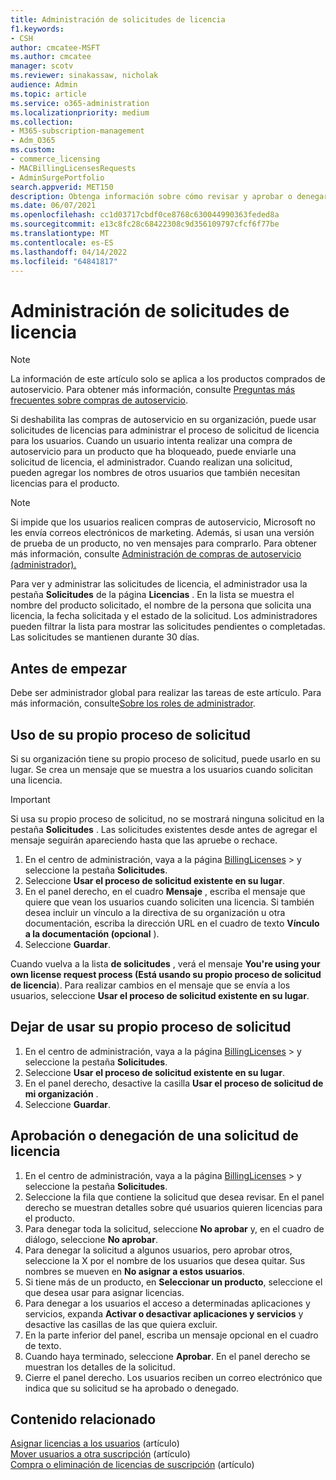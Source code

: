 ```yaml
---
title: Administración de solicitudes de licencia
f1.keywords:
- CSH
author: cmcatee-MSFT
ms.author: cmcatee
manager: scotv
ms.reviewer: sinakassaw, nicholak
audience: Admin
ms.topic: article
ms.service: o365-administration
ms.localizationpriority: medium
ms.collection:
- M365-subscription-management
- Adm_O365
ms.custom:
- commerce_licensing
- MACBillingLicensesRequests
- AdminSurgePortfolio
search.appverid: MET150
description: Obtenga información sobre cómo revisar y aprobar o denegar solicitudes de licencia de los usuarios para su suscripción de Microsoft 365 para empresas.
ms.date: 06/07/2021
ms.openlocfilehash: cc1d03717cbdf0ce8768c630044990363feded8a
ms.sourcegitcommit: e13c8fc28c68422308c9d356109797cfcf6f77be
ms.translationtype: MT
ms.contentlocale: es-ES
ms.lasthandoff: 04/14/2022
ms.locfileid: "64841817"
---
```

# <a name="manage-license-requests"></a>Administración de solicitudes de licencia

> [!NOTE]
> La información de este artículo solo se aplica a los productos comprados de autoservicio. Para obtener más información, consulte [Preguntas más frecuentes sobre compras de autoservicio](../subscriptions/self-service-purchase-faq.yml).

Si deshabilita las compras de autoservicio en su organización, puede usar solicitudes de licencias para administrar el proceso de solicitud de licencia para los usuarios. Cuando un usuario intenta realizar una compra de autoservicio para un producto que ha bloqueado, puede enviarle una solicitud de licencia, el administrador. Cuando realizan una solicitud, pueden agregar los nombres de otros usuarios que también necesitan licencias para el producto.

> [!NOTE]
> Si impide que los usuarios realicen compras de autoservicio, Microsoft no les envía correos electrónicos de marketing. Además, si usan una versión de prueba de un producto, no ven mensajes para comprarlo. Para obtener más información, consulte [Administración de compras de autoservicio (administrador).](../subscriptions/manage-self-service-purchases-admins.md)

Para ver y administrar las solicitudes de licencia, el administrador usa la pestaña **Solicitudes** de la página **Licencias** . En la lista se muestra el nombre del producto solicitado, el nombre de la persona que solicita una licencia, la fecha solicitada y el estado de la solicitud. Los administradores pueden filtrar la lista para mostrar las solicitudes pendientes o completadas. Las solicitudes se mantienen durante 30 días.

## <a name="before-you-begin"></a>Antes de empezar

Debe ser administrador global para realizar las tareas de este artículo. Para más información, consulte[Sobre los roles de administrador](../../admin/add-users/about-admin-roles.md).

## <a name="use-your-own-request-process"></a>Uso de su propio proceso de solicitud

Si su organización tiene su propio proceso de solicitud, puede usarlo en su lugar. Se crea un mensaje que se muestra a los usuarios cuando solicitan una licencia.

> [!IMPORTANT]
> Si usa su propio proceso de solicitud, no se mostrará ninguna solicitud en la pestaña **Solicitudes** . Las solicitudes existentes desde antes de agregar el mensaje seguirán apareciendo hasta que las apruebe o rechace.

1. En el centro de administración, vaya a la página <a href="https://go.microsoft.com/fwlink/p/?linkid=842264" target="_blank">BillingLicenses</a>  >  y seleccione la pestaña **Solicitudes**.
2. Seleccione **Usar el proceso de solicitud existente en su lugar**.
3. En el panel derecho, en el cuadro **Mensaje** , escriba el mensaje que quiere que vean los usuarios cuando soliciten una licencia. Si también desea incluir un vínculo a la directiva de su organización u otra documentación, escriba la dirección URL en el cuadro de texto **Vínculo a la documentación (opcional** ).
4. Seleccione **Guardar**.

Cuando vuelva a la lista **de solicitudes** , verá el mensaje **You're using your own license request process (Está usando su propio proceso de solicitud de licencia**). Para realizar cambios en el mensaje que se envía a los usuarios, seleccione **Usar el proceso de solicitud existente en su lugar**.

## <a name="stop-using-your-own-request-process"></a>Dejar de usar su propio proceso de solicitud

1. En el centro de administración, vaya a la página <a href="https://go.microsoft.com/fwlink/p/?linkid=842264" target="_blank">BillingLicenses</a>  >  y seleccione la pestaña **Solicitudes**.
2. Seleccione **Usar el proceso de solicitud existente en su lugar**.
3. En el panel derecho, desactive la casilla **Usar el proceso de solicitud de mi organización** .
4. Seleccione **Guardar**.

## <a name="approve-or-deny-a-license-request"></a>Aprobación o denegación de una solicitud de licencia

1. En el centro de administración, vaya a la página <a href="https://go.microsoft.com/fwlink/p/?linkid=842264" target="_blank">BillingLicenses</a>  >  y seleccione la pestaña **Solicitudes**.
2. Seleccione la fila que contiene la solicitud que desea revisar. En el panel derecho se muestran detalles sobre qué usuarios quieren licencias para el producto.
3. Para denegar toda la solicitud, seleccione **No aprobar** y, en el cuadro de diálogo, seleccione **No aprobar**.
4. Para denegar la solicitud a algunos usuarios, pero aprobar otros, seleccione la X por el nombre de los usuarios que desea quitar. Sus nombres se mueven en **No asignar a estos usuarios**.
5. Si tiene más de un producto, en **Seleccionar un producto**, seleccione el que desea usar para asignar licencias.
6. Para denegar a los usuarios el acceso a determinadas aplicaciones y servicios, expanda **Activar o desactivar aplicaciones y servicios** y desactive las casillas de las que quiera excluir.
7. En la parte inferior del panel, escriba un mensaje opcional en el cuadro de texto.
8. Cuando haya terminado, seleccione **Aprobar**. En el panel derecho se muestran los detalles de la solicitud.
9. Cierre el panel derecho.
    Los usuarios reciben un correo electrónico que indica que su solicitud se ha aprobado o denegado.

## <a name="related-content"></a>Contenido relacionado

[Asignar licencias a los usuarios](../../admin/manage/assign-licenses-to-users.md) (artículo)\
[Mover usuarios a otra suscripción](../subscriptions/move-users-different-subscription.md) (artículo)\
[Compra o eliminación de licencias de suscripción](buy-licenses.md) (artículo)
